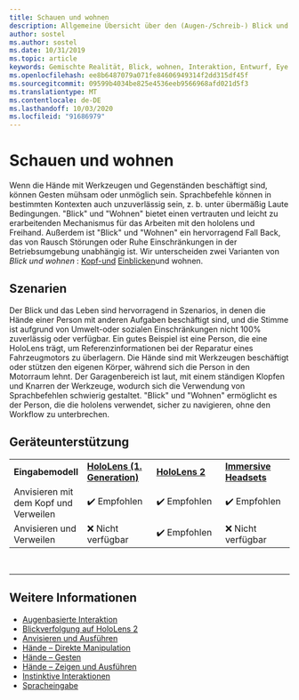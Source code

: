 ```yaml
---
title: Schauen und wohnen
description: Allgemeine Übersicht über den (Augen-/Schreib-) Blick und das Eingangs Modell
author: sostel
ms.author: sostel
ms.date: 10/31/2019
ms.topic: article
keywords: Gemischte Realität, Blick, wohnen, Interaktion, Entwurf, Eye Tracking, Head Tracking
ms.openlocfilehash: ee8b6487079a071fe84606949314f2dd315df45f
ms.sourcegitcommit: 09599b4034be825e4536eeb9566968afd021d5f3
ms.translationtype: MT
ms.contentlocale: de-DE
ms.lasthandoff: 10/03/2020
ms.locfileid: "91686979"
---
```

# <a name="gaze-and-dwell"></a>Schauen und wohnen

Wenn die Hände mit Werkzeugen und Gegenständen beschäftigt sind, können Gesten mühsam oder unmöglich sein.
Sprachbefehle können in bestimmten Kontexten auch unzuverlässig sein, z. b. unter übermäßig Laute Bedingungen.
"Blick" und "Wohnen" bietet einen vertrauten und leicht zu erarbeitenden Mechanismus für das Arbeiten mit den hololens und Freihand.
Außerdem ist "Blick" und "Wohnen" ein hervorragend Fall Back, das von Rausch Störungen oder Ruhe Einschränkungen in der Betriebsumgebung unabhängig ist.
Wir unterscheiden zwei Varianten von _Blick und wohnen_ : [Kopf-und](gaze-and-dwell-head.md) [Einblicken](gaze-and-dwell-eyes.md)und wohnen.

## <a name="scenarios"></a>Szenarien

Der Blick und das Leben sind hervorragend in Szenarios, in denen die Hände einer Person mit anderen Aufgaben beschäftigt sind, und die Stimme ist aufgrund von Umwelt-oder sozialen Einschränkungen nicht 100% zuverlässig oder verfügbar.
Ein gutes Beispiel ist eine Person, die eine HoloLens trägt, um Referenzinformationen bei der Reparatur eines Fahrzeugmotors zu überlagern.
Die Hände sind mit Werkzeugen beschäftigt oder stützen den eigenen Körper, während sich die Person in den Motorraum lehnt.
Der Garagenbereich ist laut, mit einem ständigen Klopfen und Knarren der Werkzeuge, wodurch sich die Verwendung von Sprachbefehlen schwierig gestaltet.
"Blick" und "Wohnen" ermöglicht es der Person, die die hololens verwendet, sicher zu navigieren, ohne den Workflow zu unterbrechen.

## <a name="device-support"></a>Geräteunterstützung

<table>
    <colgroup>
    <col width="25%" />
    <col width="25%" />
    <col width="25%" />
    <col width="25%" />
    </colgroup>
    <tr>
        <td><strong>Eingabemodell</strong></td>
        <td><a href="../hololens-hardware-details.md"><strong>HoloLens (1. Generation)</strong></a></td>
        <td><a href="https://docs.microsoft.com/hololens/hololens2-hardware"><strong>HoloLens 2</strong></td>
        <td><a href="../discover/immersive-headset-hardware-details.md"><strong>Immersive Headsets</strong></a></td>
    </tr>
     <tr>
        <td>Anvisieren mit dem Kopf und Verweilen</td>
        <td>✔️ Empfohlen</td>
        <td>✔️ Empfohlen</td>
        <td>✔️ Empfohlen</td>
    </tr>
     <tr>
        <td>Anvisieren und Verweilen</td>
        <td>❌ Nicht verfügbar</td>
        <td>✔️ Empfohlen</td>
        <td>❌ Nicht verfügbar</td>
    </tr>
</table>


<br>

---

 ## <a name="see-also"></a>Weitere Informationen
* [Augenbasierte Interaktion](eye-gaze-interaction.md)
* [Blickverfolgung auf HoloLens 2](eye-tracking.md)
* [Anvisieren und Ausführen](gaze-and-commit.md)
* [Hände – Direkte Manipulation](direct-manipulation.md)
* [Hände – Gesten](gaze-and-commit.md#composite-gestures)
* [Hände – Zeigen und Ausführen](point-and-commit.md)
* [Instinktive Interaktionen](interaction-fundamentals.md)
* [Spracheingabe](voice-input.md)
